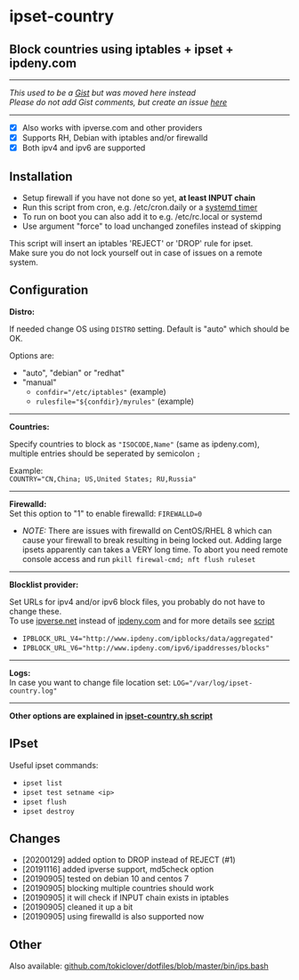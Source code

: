 # ipset-country

## Block countries using iptables + ipset + ipdeny.com

---

_This used to be a [Gist](https://gist.github.com/mkorthof/3033ff64c4a5b4bd31336d422104d543) but was moved here instead_  
_Please do not add Gist comments, but create an issue [here](https://github.com/mkorthof/ipset-country/issues)_

---

- [x] Also works with ipverse.com and other providers
- [x] Supports RH, Debian with iptables and/or firewalld
- [x] Both ipv4 and ipv6 are supported

Installation
------------

- Setup firewall if you have not done so yet, **at least INPUT chain**
- Run this script from cron, e.g. /etc/cron.daily or a [systemd timer](https://www.freedesktop.org/software/systemd/man/systemd.timer.html)
- To run on boot you can also add it to e.g. /etc/rc.local or systemd
- Use argument "force" to load unchanged zonefiles instead of skipping

This script will insert an iptables 'REJECT' or 'DROP' rule for ipset.  
Make sure you do not lock yourself out in case of issues on a remote system.

Configuration
-------------

**Distro:**

If needed change OS using `DISTRO` setting. Default is "auto" which should be OK.

Options are:
- "auto", "debian" or "redhat"
- "manual"
  - `confdir="/etc/iptables"` (example)
  - `rulesfile="${confdir}/myrules"` (example)

---

**Countries:**

Specify countries to block as `"ISOCODE,Name"` (same as ipdeny.com), multiple entries should be seperated by semicolon `;`

Example:  
`COUNTRY="CN,China; US,United States; RU,Russia"`

---

**Firewalld:**  
Set this option to "1" to enable firewalld: `FIREWALLD=0`

* _NOTE:_
There are issues with firewalld on CentOS/RHEL 8 which can cause your firewall to break resulting in being locked out. Adding large ipsets apparently can takes a VERY long time. To abort you need remote console access and run `pkill firewal-cmd; nft flush ruleset`

---

**Blocklist provider:**

Set URLs for ipv4 and/or ipv6 block files, you probably do not have to change these.  
To use [ipverse.net](http://ipverse.net) instead of [ipdeny.com](https://ipdeny.com) and for more details see [script](ipset-country)

- `IPBLOCK_URL_V4="http://www.ipdeny.com/ipblocks/data/aggregated"`
- `IPBLOCK_URL_V6="http://www.ipdeny.com/ipv6/ipaddresses/blocks"`

---

**Logs:**  
In case you want to change file location set: `LOG="/var/log/ipset-country.log"`

---

**Other options are explained in [ipset-country.sh script](ipset-country)**

IPset
------

Useful ipset commands:

- `ipset list`
- `ipset test setname <ip>`
- `ipset flush`
- `ipset destroy`

Changes
-------

- [20200129] added option to DROP instead of REJECT (#1)
- [20191116] added ipverse support, md5check option
- [20190905] tested on debian 10 and centos 7
- [20190905] blocking multiple countries should work
- [20190905] it will check if INPUT chain exists in iptables
- [20190905] cleaned it up a bit
- [20190905] using firewalld is also supported now

Other
-----

Also available: [github.com/tokiclover/dotfiles/blob/master/bin/ips.bash](https://github.com/tokiclover/dotfiles/blob/master/bin/ips.bash)

